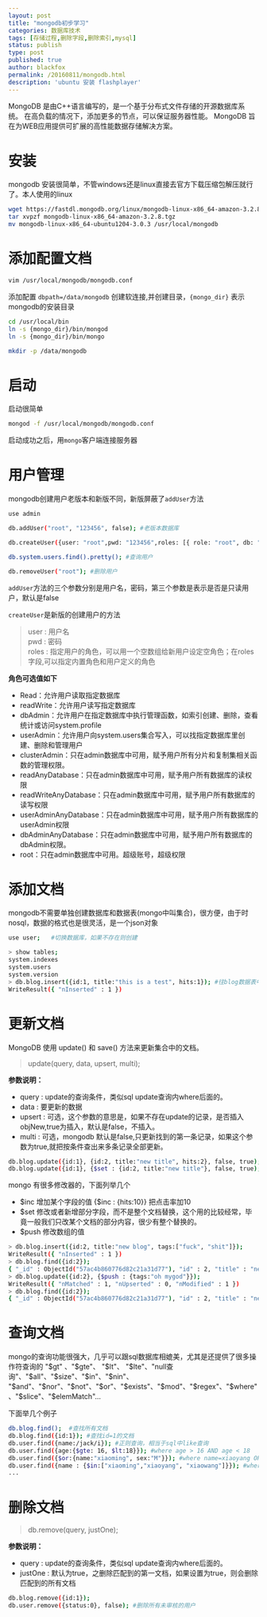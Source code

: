```yaml
---
layout: post
title: "mongodb初步学习"
categories: 数据库技术
tags: [存储过程,删除字段,删除索引,mysql]
status: publish
type: post
published: true
author: blackfox
permalink: /20160811/mongodb.html
description: 'ubuntu 安装 flashplayer'
---
```


MongoDB 是由C++语言编写的，是一个基于分布式文件存储的开源数据库系统。
在高负载的情况下，添加更多的节点，可以保证服务器性能。
MongoDB 旨在为WEB应用提供可扩展的高性能数据存储解决方案。

安装
===
mongodb 安装很简单，不管windows还是linux直接去官方下载压缩包解压就行了。本人使用的linux

```bash
wget https://fastdl.mongodb.org/linux/mongodb-linux-x86_64-amazon-3.2.8.tgz
tar xvpzf mongodb-linux-x86_64-amazon-3.2.8.tgz
mv mongodb-linux-x86_64-ubuntu1204-3.0.3 /usr/local/mongodb
```

添加配置文档
=====

```bash
vim /usr/local/mongodb/mongodb.conf
```
添加配置 <code>dbpath=/data/mongodb</code>
创建软连接,并创建目录，<code>{mongo_dir}</code> 表示mongodb的安装目录

```bash
cd /usr/local/bin
ln -s {mongo_dir}/bin/mongod
ln -s {mongo_dir}/bin/mongo

mkdir -p /data/mongodb
```

启动
===
启动很简单

```bash
mongod -f /usr/local/mongodb/mongodb.conf
```
启动成功之后，用<code>mongo</code>客户端连接服务器

用户管理
===
mongodb创建用户老版本和新版不同，新版屏蔽了<code>addUser</code>方法

```bash
use admin

db.addUser("root", "123456", false); #老版本数据库

db.createUser({user: "root",pwd: "123456",roles: [{ role: "root", db: "admin" }]}); #新版数据库

db.system.users.find().pretty(); #查询用户

db.removeUser("root"); #删除用户

```
<code>addUser</code>方法的三个参数分别是用户名，密码，第三个参数是表示是否是只读用户，默认是false

<code>createUser</code>是新版的创建用户的方法

> user : 用户名 <br>
pwd : 密码 <br>
roles : 指定用户的角色，可以用一个空数组给新用户设定空角色；在roles字段,可以指定内置角色和用户定义的角色

<strong>角色可选值如下</strong>

* Read：允许用户读取指定数据库
* readWrite：允许用户读写指定数据库
* dbAdmin：允许用户在指定数据库中执行管理函数，如索引创建、删除，查看统计或访问system.profile
* userAdmin：允许用户向system.users集合写入，可以找指定数据库里创建、删除和管理用户
* clusterAdmin：只在admin数据库中可用，赋予用户所有分片和复制集相关函数的管理权限。
* readAnyDatabase：只在admin数据库中可用，赋予用户所有数据库的读权限
* readWriteAnyDatabase：只在admin数据库中可用，赋予用户所有数据库的读写权限
* userAdminAnyDatabase：只在admin数据库中可用，赋予用户所有数据库的userAdmin权限
* dbAdminAnyDatabase：只在admin数据库中可用，赋予用户所有数据库的dbAdmin权限。
* root：只在admin数据库中可用。超级账号，超级权限

添加文档
===
mongodb不需要单独创建数据库和数据表(mongo中叫集合)，很方便，由于时nosql，数据的格式也是很灵活，是一个json对象

```bash
use user;   #切换数据库，如果不存在则创建

> show tables;
system.indexes
system.users
system.version
> db.blog.insert({id:1, title:"this is a test", hits:1}); #往blog数据表中插入一个文档，如果blog表不存在则自动创建
WriteResult({ "nInserted" : 1 })
```

更新文档
====
MongoDB 使用 update() 和 save() 方法来更新集合中的文档。

> update(query, data, upsert, multi);

<strong>参数说明：</strong>

* query : update的查询条件，类似sql update查询内where后面的。
* data : 要更新的数据
* upsert : 可选，这个参数的意思是，如果不存在update的记录，是否插入objNew,true为插入，默认是false，不插入。
* multi : 可选，mongodb 默认是false,只更新找到的第一条记录，如果这个参数为true,就把按条件查出来多条记录全部更新。

```bash
db.blog.update({id:1}, {id:2, title:"new title", hits:2}, false, true); //文档替换
db.blog.update({id:1}, {$set : {id:2, title:"new title"}, false, true); //使用修改器修改
```

mongo 有很多修改器的，下面列举几个

* $inc 增加某个字段的值  {$inc : {hits:10}} 把点击率加10
* $set 修改或者新增部分字段，而不是整个文档替换，这个用的比较经常，毕竟一般我们只改某个文档的部分内容，很少有整个替换的。
* $push 修改数组的值

```bash
> db.blog.insert({id:2, title:"new blog", tags:["fuck", "shit"]});
WriteResult({ "nInserted" : 1 })
> db.blog.find({id:2});
{ "_id" : ObjectId("57ac4b860776d82c21a31d77"), "id" : 2, "title" : "new blog", "tags" : [ "fuck", "shit" ] }
> db.blog.update({id:2}, {$push : {tags:"oh mygod"}});
WriteResult({ "nMatched" : 1, "nUpserted" : 0, "nModified" : 1 })
> db.blog.find({id:2});
{ "_id" : ObjectId("57ac4b860776d82c21a31d77"), "id" : 2, "title" : "new blog", "tags" : [ "fuck", "shit", "oh mygod" ] }
```

查询文档
====
mongo的查询功能很强大，几乎可以跟sql数据库相媲美，尤其是还提供了很多操作符查询的
"$gt" 、"$gte"、 "$lt"、 "$lte"、"null查询"、"$all"、"$size"、"$in"、"$nin"、
"$and"、"$nor"、"$not"、"$or"、"$exists"、"$mod"、"$regex"、"$where"、"$slice"、"$elemMatch"...

下面举几个例子

```bash
db.blog.find();  #查找所有文档
db.blog.find({id:1}); #查找id=1的文档
db.user.find({name:/jack/i}); #正则查询，相当于sql中like查询
db.user.find({age:{$gte: 16, $lt:18}}); #where age > 16 AND age < 18
db.user.find({$or:{name:"xiaoming", sex:"M"}}); #where name=xiaoyang OR sex=M
db.user.find({name : {$in:["xiaoming","xiaoyang", "xiaowang"]}}); #where name IN('xiaoming', 'xiaoyang', 'xiaowang')
...
```

删除文档
====
> db.remove(query, justOne);

<strong>参数说明：</strong>

* query : update的查询条件，类似sql update查询内where后面的。
* justOne : 默认为true，之删除匹配到的第一文档，如果设置为true，则会删除匹配到的所有文档

```bash
db.blog.remove({id:1});
db.user.remove({status:0}, false); #删除所有未审核的用户
```




